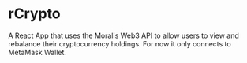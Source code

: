 # rCrypto
A React App that uses the Moralis Web3 API to allow users to view and rebalance their cryptocurrency holdings. For now it only connects to MetaMask Wallet. 
